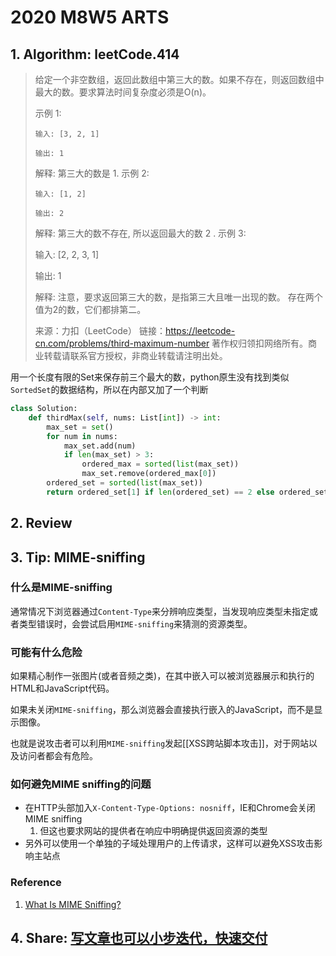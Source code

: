 # 2020 M8W5 ARTS

## 1. Algorithm: leetCode.414

> 给定一个非空数组，返回此数组中第三大的数。如果不存在，则返回数组中最大的数。要求算法时间复杂度必须是O(n)。
>
> 示例 1:
>```
> 输入: [3, 2, 1]
>
> 输出: 1
>```
> 解释: 第三大的数是 1.
> 示例 2:
>```
> 输入: [1, 2]
>
> 输出: 2
>```
> 解释: 第三大的数不存在, 所以返回最大的数 2 .
> 示例 3:
>
> 输入: [2, 2, 3, 1]
>
> 输出: 1
>
> 解释: 注意，要求返回第三大的数，是指第三大且唯一出现的数。
> 存在两个值为2的数，它们都排第二。
>
> 来源：力扣（LeetCode）
> 链接：https://leetcode-cn.com/problems/third-maximum-number
> 著作权归领扣网络所有。商业转载请联系官方授权，非商业转载请注明出处。

用一个长度有限的Set来保存前三个最大的数，python原生没有找到类似`SortedSet`的数据结构，所以在内部又加了一个判断

```python
class Solution:
    def thirdMax(self, nums: List[int]) -> int:
        max_set = set()
        for num in nums:
            max_set.add(num)
            if len(max_set) > 3:
                ordered_max = sorted(list(max_set))
                max_set.remove(ordered_max[0])
        ordered_set = sorted(list(max_set))
        return ordered_set[1] if len(ordered_set) == 2 else ordered_set[0]

```

## 2. Review

## 3. Tip: MIME-sniffing

### 什么是MIME-sniffing

通常情况下浏览器通过`Content-Type`来分辨响应类型，当发现响应类型未指定或者类型错误时，会尝试启用`MIME-sniffing`来猜测的资源类型。

### 可能有什么危险

如果精心制作一张图片(或者音频之类)，在其中嵌入可以被浏览器展示和执行的HTML和JavaScript代码。

如果未关闭`MIME-sniffing`，那么浏览器会直接执行嵌入的JavaScript，而不是显示图像。

也就是说攻击者可以利用`MIME-sniffing`发起[[XSS跨站脚本攻击]]，对于网站以及访问者都会有危险。

### 如何避免MIME sniffing的问题

- 在HTTP头部加入`X-Content-Type-Options: nosniff`，IE和Chrome会关闭MIME sniffing
	1. 但这也要求网站的提供者在响应中明确提供返回资源的类型
- 另外可以使用一个单独的子域处理用户的上传请求，这样可以避免XSS攻击影响主站点

### Reference

1. [What Is MIME Sniffing?](https://www.keycdn.com/support/what-is-mime-sniffing)

## 4. Share: [写文章也可以小步迭代，快速交付](alige-for-write.md)

